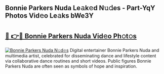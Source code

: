 ## Bonnie Parkers Nuda Le𝚊k𝚎d N𝚞𝚍es - Part-YqY Photos Vid𝚎o Le𝚊ks bWe3Y

# <h2><a href="http://fbb9k5b.evod.top/?m=Bonnie+Parkers+Nuda">🔗 👉🔴 Bonnie Parkers Nuda Vid𝚎o Ph𝚘t𝚘s</a></h2>

[![Bonnie Parkers Nuda N𝚞d𝚎s](https://i.imgur.com/8V9OHl7.gif)](http://fbb9k5b.evod.top/?m=Bonnie+Parkers+Nuda)
Digital entertainer Bonnie Parkers Nuda and multimedia artist, celebrated for disseminating dance and lifestyle content via collaborative dance routines and short videos. Public figures Bonnie Parkers Nuda are often seen as symbols of hope and inspiration. 
